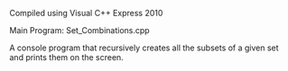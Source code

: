 Compiled using Visual C++ Express 2010

Main Program: Set_Combinations.cpp

A console program that recursively creates all the subsets
of a given set and prints them on the screen.